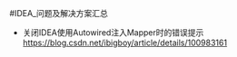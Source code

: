 #IDEA_问题及解决方案汇总

* 关闭IDEA使用Autowired注入Mapper时的错误提示
https://blog.csdn.net/ibigboy/article/details/100983161